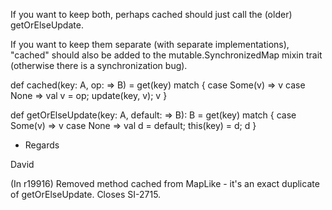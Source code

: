 If you want to keep both, perhaps cached should just call the (older) getOrElseUpdate.

If you want to keep them separate (with separate implementations), "cached" should also be added to the mutable.SynchronizedMap mixin trait (otherwise there is a synchronization bug).

  def cached(key: A, op: => B) = get(key) match {
    case Some(v) => v
    case None => val v = op; update(key, v); v
  }

  def getOrElseUpdate(key: A, default: => B): B =
    get(key) match {
      case Some(v) => v
      case None => val d = default; this(key) = d; d
    }

- Regards

David

(In r19916) Removed method cached from MapLike - it's an exact duplicate
of getOrElseUpdate.  Closes SI-2715.
